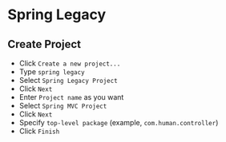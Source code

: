 # Spring Legacy
## Create Project
- Click `Create a new project...`
- Type `spring legacy`
- Select `Spring Legacy Project`
- Click `Next`
- Enter `Project name` as you want
- Select `Spring MVC Project`
- Click `Next`
- Specify `top-level package` (example, `com.human.controller`)
- Click `Finish`